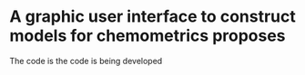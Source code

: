 <h1>A graphic user interface to construct models for chemometrics proposes</h1>

<p>The code is the code is being developed<p>
